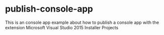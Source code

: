 # publish-console-app
This is an console app example about how to publish a console app with the extension Microsoft Visual Studio 2015 Installer Projects
